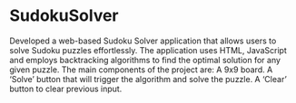 # SudokuSolver
Developed a web-based Sudoku Solver application that allows users to solve Sudoku puzzles effortlessly. The application uses HTML, JavaScript and employs backtracking algorithms to find the optimal solution for any given puzzle. The main components of the project are: A 9x9 board. A ‘Solve’ button that will trigger the algorithm and solve the puzzle. A ‘Clear’ button to clear previous input. 
